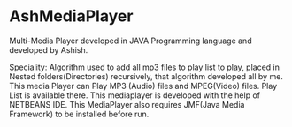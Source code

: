 # AshMediaPlayer
Multi-Media Player developed in JAVA Programming language and developed by Ashish.

Speciality:
Algorithm used to add all mp3 files to play list to play, placed in Nested folders(Directories) recursively,
that algorithm developed all by me. 
This media Player can Play MP3 (Audio) files and MPEG(Video) files.
Play List is available there.
This mediaplayer is developed with the help of NETBEANS IDE.
This MediaPlayer also requires JMF(Java Media Framework) to be installed before run.
